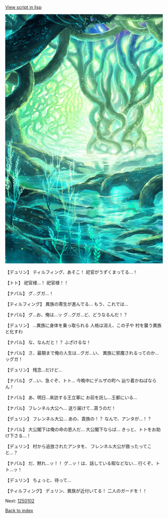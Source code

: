 [View script in lisp](../scripts/1250101.txt)

![tree_cavern.png](../images/backgrounds/tree_cavern.png)

【デュリン】
ティルフィング、あそこ！
祀官がうずくまってる…！

【トト】
祀官様…！
祀官様！！

【ナパル】
グ…グガ…！

【ティルフィング】
異族の寄生が進んでる…
もう、これでは…

【ナパル】
グ…お、俺は…ッ
グ…グガ…ど、どうなるんだ！？

【デュリン】
…異族に身体を乗っ取られる
人格は消え、この子や
村を襲う異族と化すわ

【ナパル】
な、なんだと！？
ふざけるな！

【ナパル】
さ、最期まで俺の人生は…グガ…い、
異族に邪魔されるってのか…ッグガ！

【デュリン】
残念…だけど…

【ナパル】
グ…い、急ぐぞ、トト…
今晩中にデルザの町へ
辿り着かねばならん！

【ナパル】
あ、明日…来訪する王立軍に
お前を託し…王都にいる…

【ナパル】
フレンネル大公へ…
送り届けて…貰うのだ！

【デュリン】
フレンネル大公…
あの、貴族の！？
なんで、アンタが…！？

【ナパル】
大公閣下は俺の命の恩人だ…
大公閣下ならば…
きっと、トトをお助け下さる…！

【デュリン】
村から追放されたアンタを、
フレンネル大公が救ったってこと…？

【ナパル】
だ、黙れ…ッ！！
グ…ッ！は、話している暇などない…
行くぞ、トト…ッ！

【デュリン】
ちょっと、待って…

【ティルフィング】
デュリン、異族が近付いてる！
二人のガードを！！

Next: [1250102](1250102.md)

[Back to index](index.md)
